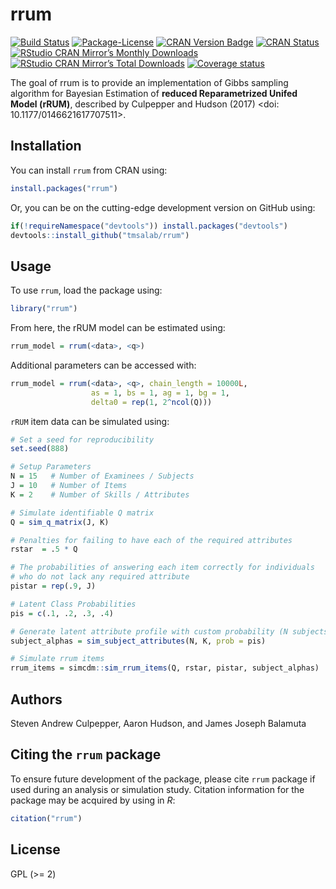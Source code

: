 
<!-- README.md is generated from README.Rmd. Please edit that file -->

# rrum

[![Build
Status](https://travis-ci.org/tmsalab/rrum.svg)](https://travis-ci.org/tmsalab/rrum)
[![Package-License](http://img.shields.io/badge/license-GPL%20\(%3E=2\)-brightgreen.svg?style=flat)](http://www.gnu.org/licenses/gpl-2.0.html)
[![CRAN Version
Badge](http://www.r-pkg.org/badges/version/rrum)](https://cran.r-project.org/package=rrum)
[![CRAN
Status](https://cranchecks.info/badges/worst/rrum)](https://cran.r-project.org/web/checks/check_results_rrum.html)
[![RStudio CRAN Mirror’s Monthly
Downloads](http://cranlogs.r-pkg.org/badges/rrum?color=brightgreen)](http://www.r-pkg.org/pkg/rrum)
[![RStudio CRAN Mirror’s Total
Downloads](http://cranlogs.r-pkg.org/badges/grand-total/rrum?color=brightgreen)](http://www.r-pkg.org/pkg/rrum)
[![Coverage
status](https://codecov.io/gh/tmsalab/rrum/branch/master/graph/badge.svg)](https://codecov.io/github/tmsalab/rrum?branch=master)

The goal of rrum is to provide an implementation of Gibbs sampling
algorithm for Bayesian Estimation of **reduced Reparametrized Unifed
Model (rRUM)**, described by Culpepper and Hudson (2017) \<doi:
10.1177/0146621617707511\>.

## Installation

You can install `rrum` from CRAN using:

``` r
install.packages("rrum")
```

Or, you can be on the cutting-edge development version on GitHub using:

``` r
if(!requireNamespace("devtools")) install.packages("devtools")
devtools::install_github("tmsalab/rrum")
```

## Usage

To use `rrum`, load the package using:

``` r
library("rrum")
```

From here, the rRUM model can be estimated using:

``` r
rrum_model = rrum(<data>, <q>)
```

Additional parameters can be accessed with:

``` r
rrum_model = rrum(<data>, <q>, chain_length = 10000L,
                  as = 1, bs = 1, ag = 1, bg = 1,
                  delta0 = rep(1, 2^ncol(Q)))
```

`rRUM` item data can be simulated using:

``` r
# Set a seed for reproducibility
set.seed(888)

# Setup Parameters
N = 15   # Number of Examinees / Subjects
J = 10   # Number of Items
K = 2    # Number of Skills / Attributes

# Simulate identifiable Q matrix
Q = sim_q_matrix(J, K)

# Penalties for failing to have each of the required attributes
rstar  = .5 * Q

# The probabilities of answering each item correctly for individuals 
# who do not lack any required attribute
pistar = rep(.9, J)

# Latent Class Probabilities
pis = c(.1, .2, .3, .4)

# Generate latent attribute profile with custom probability (N subjects by K skills)
subject_alphas = sim_subject_attributes(N, K, prob = pis)

# Simulate rrum items
rrum_items = simcdm::sim_rrum_items(Q, rstar, pistar, subject_alphas)
```

## Authors

Steven Andrew Culpepper, Aaron Hudson, and James Joseph Balamuta

## Citing the `rrum` package

To ensure future development of the package, please cite `rrum` package
if used during an analysis or simulation study. Citation information for
the package may be acquired by using in *R*:

``` r
citation("rrum")
```

## License

GPL (\>= 2)
